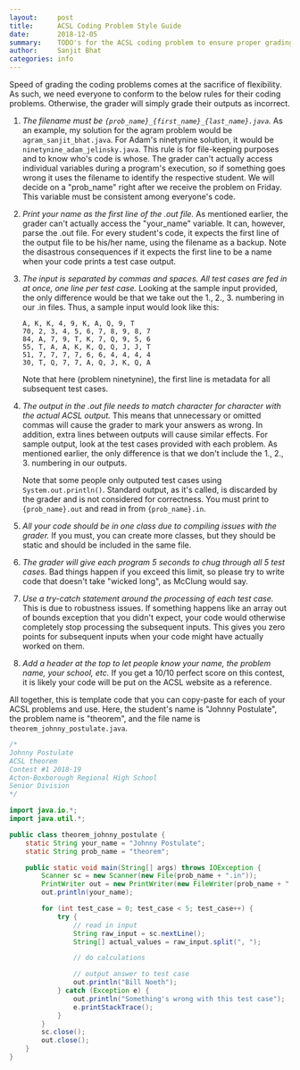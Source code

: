 ```yaml
---
layout:     post
title:      ACSL Coding Problem Style Guide
date:       2018-12-05
summary:    TODO's for the ACSL coding problem to ensure proper grading
author:     Sanjit Bhat
categories: info
---
```


Speed of grading the coding problems comes at the sacrifice
of flexibility. As such, we need everyone to conform to the below
rules for their coding problems. Otherwise, the grader
will simply grade their outputs as incorrect.

1. *The filename must be `{prob_name}_{first_name}_{last_name}.java`.*
 As an example, my solution for the agram problem would be
`agram_sanjit_bhat.java`. For Adam's ninetynine solution, it would
be `ninetynine_adam_jelinsky.java`. This rule is for file-keeping
purposes and to know who's code is whose. The grader can't
actually access individual variables during a program's execution,
so if something goes wrong it uses the filename to identify
the respective student. We will decide on a "prob_name" right
after we receive the problem on Friday. This variable
must be consistent among everyone's code.

2. *Print your name as the first line of the .out
file.* As mentioned earlier, the grader can't actually access
the "your_name" variable. It can, however, parse the .out
file. For every student's code, it expects the first line
of the output file to be his/her name, using the filename
as a backup. Note the disastrous consequences if it expects
the first line to be a name when your code prints a test
case output.

3. *The input is separated by commas and spaces.
All test cases are fed in at once, one line per test case.*
Looking at the sample input provided, the only difference
would be that we take out the 1., 2., 3. numbering in our .in
files. Thus, a sample input would look like this:
    ```
    A, K, K, 4, 9, K, A, Q, 9, T
    70, 2, 3, 4, 5, 6, 7, 8, 9, 8, 7
    84, A, 7, 9, T, K, 7, Q, 9, 5, 6
    55, T, A, A, K, K, Q, Q, J, J, T
    51, 7, 7, 7, 7, 6, 6, 4, 4, 4, 4
    30, T, Q, 7, 7, A, Q, J, K, Q, A
    ```
   Note that here (problem ninetynine), the first line is metadata for
all subsequent test cases.

4. *The output in the .out file needs to match character for character
with the actual ACSL output.* This means that unnecessary or
omitted commas will cause the grader to mark your answers as wrong.
In addition, extra lines between outputs will cause similar effects.
For sample output, look at the test cases provided with each problem.
As mentioned earlier, the only difference is that we don't
include the 1., 2., 3. numbering in our outputs.

   Note that some people only outputed test cases
using `System.out.println()`.
Standard output, as it's called, is discarded by the grader
and is not considered for correctness.
You must print to `{prob_name}.out` and read in
from `{prob_name}.in`.

5. *All your code should be in one class due to compiling issues
with the grader.* If you must, you can create more classes,
but they should be static and should be included in the same file.

6. *The grader will give each program 5 seconds to chug through
all 5 test cases.* Bad things happen if you exceed this limit,
so please try to write code that doesn't take "wicked long",
as McClung would say.

7. *Use a try-catch statement around the processing of each
test case.* This is due to robustness issues. If something
happens like an array out of bounds exception that you didn't
expect, your code would otherwise completely stop processing
the subsequent inputs. This gives you zero points for
subsequent inputs when your code might have actually worked
on them.

8. *Add a header at the top to let people know your name,
the problem name, your school, etc.* If you get a 10/10 perfect
score on this contest, it is likely your code will be
put on the ACSL website as a reference.

All together, this is template code that you can copy-paste for each
of your ACSL problems and use. Here, the student's name is "Johnny
Postulate", the problem name is "theorem", and the file name
is `theorem_johnny_postulate.java`.
```java
/*
Johnny Postulate
ACSL theorem
Contest #1 2018-19
Acton-Boxborough Regional High School
Senior Division
*/

import java.io.*;
import java.util.*;

public class theorem_johnny_postulate {
    static String your_name = "Johnny Postulate";
    static String prob_name = "theorem";

    public static void main(String[] args) throws IOException {
        Scanner sc = new Scanner(new File(prob_name + ".in"));
        PrintWriter out = new PrintWriter(new FileWriter(prob_name + ".out"), true);
        out.println(your_name);

        for (int test_case = 0; test_case < 5; test_case++) {
            try {
                // read in input
                String raw_input = sc.nextLine();
                String[] actual_values = raw_input.split(", ");

                // do calculations

                // output answer to test case
                out.println("Bill Noeth");
            } catch (Exception e) {
                out.println("Something's wrong with this test case");
                e.printStackTrace();
            }
        }
        sc.close();
        out.close();
    }
}
```

